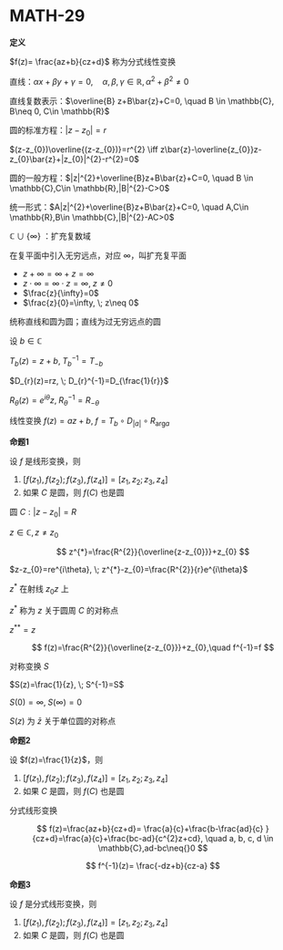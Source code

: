 # MATH-29

**定义**

$f(z)= \frac{az+b}{cz+d}$ 称为分式线性变换

直线：$\alpha x+\beta y+\gamma=0, \quad \alpha, \beta,\gamma \in \mathbb{R}, \alpha^{2}+\beta^{2}\neq 0$

直线复数表示：$\overline{B} z+B\bar{z}+C=0, \quad B \in \mathbb{C}, B\neq 0, C\in \mathbb{R}$

圆的标准方程：$|z-z_{0}|=r$

$(z-z_{0})\overline{(z-z_{0})}=r^{2} \iff z\bar{z}-\overline{z_{0}}z-z_{0}\bar{z}+|z_{0}|^{2}-r^{2}=0$

圆的一般方程：$|z|^{2}+\overline{B}z+B\bar{z}+C=0, \quad B \in \mathbb{C},C\in \mathbb{R},|B|^{2}-C>0$

统一形式：$A|z|^{2}+\overline{B}z+B\bar{z}+C=0, \quad A,C\in \mathbb{R},B\in \mathbb{C},|B|^{2}-AC>0$

$\mathbb{C} \cup \{ \infty \}$ ：扩充复数域

在复平面中引入无穷远点，对应 $\infty$，叫扩充复平面

- $z+\infty=\infty+z=\infty$
- $z \cdot \infty=\infty \cdot z=\infty, \; z\neq 0$
- $\frac{z}{\infty}=0$
- $\frac{z}{0}=\infty, \; z\neq 0$

统称直线和圆为圆；直线为过无穷远点的圆

设 $b \in \mathbb{C}$

$T_{b}(z)=z+b, \; T_{b}^{-1}=T_{-b}$

$D_{r}(z)=rz, \; D_{r}^{-1}=D_{\frac{1}{r}}$

$R_{\theta}(z)=e^{i\theta}z, \; R_{\theta}^{-1}=R_{-\theta}$

线性变换 $f(z)=az+b, \; f=T_{b} \circ D_{|a|} \circ R_{\mathrm{arg}a}$

**命题1**

设 $f$ 是线形变换，则

1. $[f(z_{1}),f(z_{2});f(z_{3}),f(z_{4})]=[z_{1},z_{2};z_{3},z_{4}]$
2. 如果 $C$ 是圆，则 $f(C)$ 也是圆

圆 $C: |z-z_{0}|=R$

$z \in \mathbb{C}, z\neq{}z_{0}$

$$
z^{*}=\frac{R^{2}}{\overline{z-z_{0}}}+z_{0}
$$

$z-z_{0}=re^{i\theta}, \; z^{*}-z_{0}=\frac{R^{2}}{r}e^{i\theta}$

$z^{*}$ 在射线 $z_{0}z$ 上

$z^{*}$ 称为 $z$ 关于圆周 $C$ 的对称点

$z^{**}=z$

$$
f(z)=\frac{R^{2}}{\overline{z-z_{0}}}+z_{0},\quad f^{-1}=f
$$

对称变换 $S$

$S(z)=\frac{1}{z}, \; S^{-1}=S$

$S(0)=\infty, \; S(\infty)=0$

$S(z)$ 为 $\bar{z}$ 关于单位圆的对称点

**命题2**

设 $f(z)=\frac{1}{z}$，则

1. $[f(z_{1}),f(z_{2});f(z_{3}),f(z_{4})]=[z_{1},z_{2};z_{3},z_{4}]$
2. 如果 $C$ 是圆，则 $f(C)$ 也是圆

分式线形变换

$$
f(z)=\frac{az+b}{cz+d}= \frac{a}{c}+\frac{b-\frac{ad}{c} }{cz+d}=\frac{a}{c}+\frac{bc-ad}{c^{2}z+cd}, \quad a, b, c, d \in \mathbb{C},ad-bc\neq{}0
$$

$$
f^{-1}(z)= \frac{-dz+b}{cz-a}
$$

**命题3**

设 $f$ 是分式线形变换，则

1. $[f(z_{1}),f(z_{2});f(z_{3}),f(z_{4})]=[z_{1},z_{2};z_{3},z_{4}]$
2. 如果 $C$ 是圆，则 $f(C)$ 也是圆
